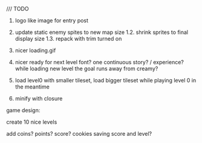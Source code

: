 

/// TODO

1.    logo like image for entry post

1.    update static enemy spites to new map size
1.2.  shrink sprites to final display size
1.3.  repack with trim turned on

4. nicer loading.gif

5. nicer ready for next level font? one continuous story? / experience? 
   while loading new level the goal runs away from creamy?

6. load level0 with smaller tileset, load bigger tileset while playing level 0 in the meantime

7. minify with closure



game design:

create 10 nice levels

add coins? points? score? cookies saving score and level?

